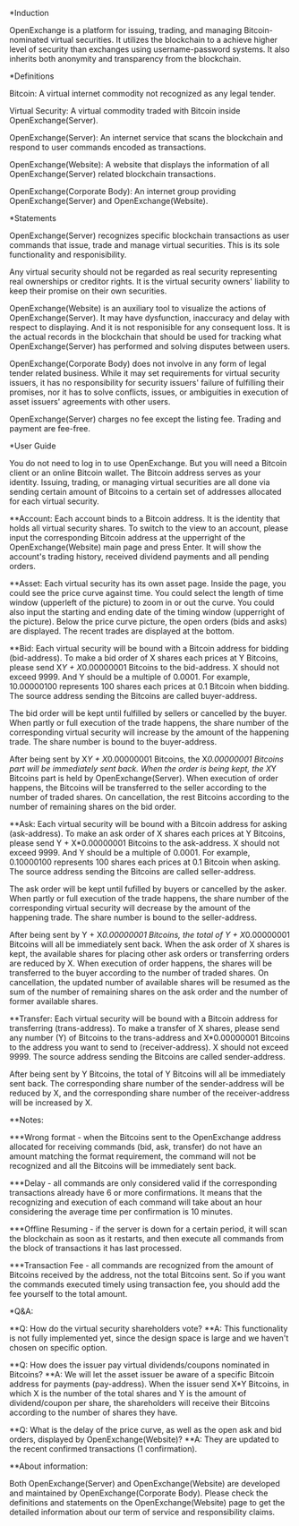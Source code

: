*Induction

OpenExchange is a platform for issuing, trading, and managing Bitcoin-nominated virtual securities. It utilizes the blockchain to a achieve higher level of security than exchanges using username-password systems. It also inherits both anonymity and transparency from the blockchain.

*Definitions

Bitcoin: A virtual internet commodity not recognized as any legal tender.

Virtual Security: A virtual commodity traded with Bitcoin inside OpenExchange(Server).

OpenExchange(Server): An internet service that scans the blockchain and respond to user commands encoded as transactions.

OpenExchange(Website): A website that displays the information of all OpenExchange(Server) related blockchain transactions.

OpenExchange(Corporate Body): An internet group providing OpenExchange(Server) and OpenExchange(Website).

*Statements

OpenExchange(Server) recognizes specific blockchain transactions as user commands that issue, trade and manage virtual securities. This is its sole functionality and responisibility. 

Any virtual security should not be regarded as real security representing real ownerships or creditor rights. It is the virtual security owners' liability to keep their promise on their own securities.

OpenExchange(Website) is an auxiliary tool to visualize the actions of OpenExchange(Server). It may have dysfunction, inaccuracy and delay with respect to displaying. And it is not responisible for any consequent loss. It is the actual records in the blockchain that should be used for tracking what OpenExchange(Server) has performed and solving disputes between users. 

OpenExchange(Corporate Body) does not involve in any form of legal tender related business. While it may set requirements for virtual security issuers, it has no responsibility for security issuers' failure of fulfilling their promises, nor it has to solve conflicts, issues, or ambiguities in execution of asset issuers' agreements with other users.

OpenExchange(Server) charges no fee except the listing fee. Trading and payment are fee-free.

*User Guide

You do not need to log in to use OpenExchange. But you will need a Bitcoin client or an online Bitcoin wallet. The Bitcoin address serves as your identity. Issuing, trading, or managing virtual securities are all done via sending certain amount of Bitcoins to a certain set of addresses allocated for each virtual security.

**Account: Each account binds to a Bitcoin address. It is the identity that holds all virtual security shares. To switch to the view to an account, please input the corresponding Bitcoin address at the upperright of the OpenExchange(Website) main page and press Enter. It will show the account's trading history, received dividend payments and all pending orders.

**Asset: Each virtual security has its own asset page. Inside the page, you could see the price curve against time. You could select the length of time window (upperleft of the picture) to zoom in or out the curve. You could also input the starting and ending date of the timing window (upperright of the picture). Below the price curve picture, the open orders (bids and asks) are displayed. The recent trades are displayed at the bottom.

**Bid: Each virtual security will be bound with a Bitcoin address for bidding (bid-address). To make a bid order of X shares each prices at Y Bitcoins, please send X*Y + X*0.00000001 Bitcoins to the bid-address. X should not exceed 9999. And Y should be a multiple of 0.0001. For example, 10.00000100 represents 100 shares each prices at 0.1 Bitcoin when bidding. The source address sending the Bitcoins are called buyer-address.

The bid order will be kept until fulfilled by sellers or cancelled by the buyer. When partly or full execution of the trade happens, the share number of the corresponding virtual security will increase by the amount of the happening trade. The share number is bound to the buyer-address.

After being sent by X*Y + X*0.00000001 Bitcoins, the X*0.00000001 Bitcoins part will be immediately sent back. When the order is being kept, the X*Y Bitcoins part is held by OpenExchange(Server). When execution of order happens, the Bitcoins will be transferred to the seller according to the number of traded shares. On cancellation, the rest Bitcoins according to the number of remaining shares on the bid order.

**Ask: Each virtual security will be bound with a Bitcoin address for asking (ask-address). To make an ask order of X shares each prices at Y Bitcoins, please send Y + X*0.00000001 Bitcoins to the ask-address. X should not exceed 9999. And Y should be a multiple of 0.0001. For example, 0.10000100 represents 100 shares each prices at 0.1 Bitcoin when asking. The source address sending the Bitcoins are called seller-address.

The ask order will be kept until fufilled by buyers or cancelled by the asker. When partly or full execution of the trade happens, the share number of the corresponding virtual security will decrease by the amount of the happening trade. The share number is bound to the seller-address.

After being sent by Y + X*0.00000001 Bitcoins, the total of Y + X*0.00000001 Bitcoins will all be immediately sent back. When the ask order of X shares is kept, the available shares for placing other ask orders or transferring orders are reduced by X. When execution of order happens, the shares will be transferred to the buyer according to the number of traded shares. On cancellation, the updated number of available shares will be resumed as the sum of the number of remaining shares on the ask order and the number of former available shares.

**Transfer: Each virtual security will be bound with a Bitcoin address for transferring (trans-address). To make a transfer of X shares, please send any number (Y) of Bitcoins to the trans-address and X*0.00000001 Bitcoins to the address you want to send to (receiver-address). X should not exceed 9999. The source address sending the Bitcoins are called sender-address. 

After being sent by Y Bitcoins, the total of Y Bitcoins will all be immediately sent back. The corresponding share number of the sender-address will be reduced by X, and the corresponding share number of the receiver-address will be increased by X.

**Notes:

***Wrong format - when the Bitcoins sent to the OpenExchange address allocated for receiving commands (bid, ask, transfer) do not have an amount matching the format requirement, the command will not be recognized and all the Bitcoins will be immediately sent back.

***Delay - all commands are only considered valid if the corresponding transactions already have 6 or more confirmations. It means that the recognizing and execution of each command will take about an hour considering the average time per confirmation is 10 minutes.

***Offline Resuming - if the server is down for a certain period, it will scan the blockchain as soon as it restarts, and then execute all commands from the block of transactions it has last processed.

***Transaction Fee - all commands are recognized from the amount of Bitcoins received by the address, not the total Bitcoins sent. So if you want the commands executed timely using transaction fee, you should add the fee yourself to the total amount.

*Q&A:

**Q: How do the virtual security shareholders vote?
**A: This functionality is not fully implemented yet, since the design space is large and we haven't chosen on specific option.

**Q: How does the issuer pay virtual dividends/coupons nominated in Bitcoins?
**A: We will let the asset issuer be aware of a specific Bitcoin address for payments (pay-address). When the issuer send X*Y Bitcoins, in which X is the number of the total shares and Y is the amount of dividend/coupon per share, the shareholders will receive their Bitcoins according to the number of shares they have.

**Q: What is the delay of the price curve, as well as the open ask and bid orders, displayed by OpenExchange(Website)?
**A: They are updated to the recent confirmed transactions (1 confirmation).

**About information:

Both OpenExchange(Server) and OpenExchange(Website) are developed and maintained by OpenExchange(Corporate Body). Please check the definitions and statements on the OpenExchange(Website) page to get the detailed information about our term of service and responsibility claims.
